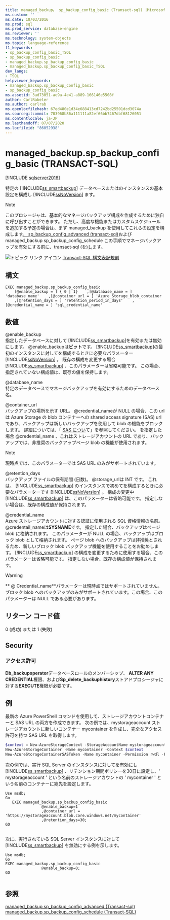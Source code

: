 ```yaml
---
title: managed_backup。 sp_backup_config_basic (Transact-sql) |Microsoft Docs
ms.custom: ''
ms.date: 10/03/2016
ms.prod: sql
ms.prod_service: database-engine
ms.reviewer: ''
ms.technology: system-objects
ms.topic: language-reference
f1_keywords:
- sp_backup_config_basic_TSQL
- sp_backup_config_basic
- managed_backup.sp_backup_config_basic
- managed_backup.sp_backup_config_basic_TSQL
dev_langs:
- TSQL
helpviewer_keywords:
- managed_backup.sp_backup_config_basic
- sp_backup_config_basic
ms.assetid: 3ad73051-ae9a-4e41-a889-166146e5508f
author: CarlRabeler
ms.author: carlrab
ms.openlocfilehash: 67ed480e1d34e688413cd7242bd25501dcd3074a
ms.sourcegitcommit: 703968b86a111111a82ef66bb7467dbf68126051
ms.contentlocale: ja-JP
ms.lasthandoff: 07/07/2020
ms.locfileid: "86052938"
---
```

# <a name="managed_backupsp_backup_config_basic-transact-sql"></a>managed_backup.sp_backup_config_basic (TRANSACT-SQL)
[!INCLUDE [sqlserver2016](../../includes/applies-to-version/sqlserver2016.md)]

  特定の [!INCLUDE[ss_smartbackup](../../includes/ss-smartbackup-md.md)] データベースまたはのインスタンスの基本設定を構成し [!INCLUDE[ssNoVersion](../../includes/ssnoversion-md.md)] ます。  
  
> [!NOTE]  
>  このプロシージャは、基本的なマネージバックアップ構成を作成するために独自に呼び出すことができます。 ただし、高度な機能またはカスタムスケジュールを追加する予定の場合は、まず managed_backup を使用してこれらの設定を構成します[。 sp_backup_config_advanced &#40;transact-sql&#41;](../../relational-databases/system-stored-procedures/managed-backup-sp-backup-config-advanced-transact-sql.md)および managed_backup sp_backup_config_schedule この手順でマネージバックアップを有効にする前に、transact-sql &#40;を&#41;[し](../../relational-databases/system-stored-procedures/managed-backup-sp-backup-config-schedule-transact-sql.md)ます。  
   
 ![トピック リンク アイコン](../../database-engine/configure-windows/media/topic-link.gif "トピック リンク アイコン") [Transact-SQL 構文表記規則](../../t-sql/language-elements/transact-sql-syntax-conventions-transact-sql.md)  
  
## <a name="syntax"></a>構文  
  
```Transact-SQL   
EXEC managed_backup.sp_backup_config_basic  
    [@enable_backup = ] { 0 | 1}    ,[@database_name = ] 'database_name'    ,[@container_url = ] 'Azure_Storage_blob_container  
    ,[@retention_days = ] 'retention_period_in_days'    ,[@credential_name = ] 'sql_credential_name'  
```  
  
##  <a name="arguments"></a><a name="Arguments"></a>数値  
 @enable_backup  
 指定したデータベースに対して [!INCLUDE[ss_smartbackup](../../includes/ss-smartbackup-md.md)]を有効または無効にします。 @enable_backupは**ビット**です。 [!INCLUDE[ss_smartbackup](../../includes/ss-smartbackup-md.md)]の最初のインスタンスに対してを構成するときに必要なパラメーター [!INCLUDE[ssNoVersion](../../includes/ssnoversion-md.md)] 。 既存の構成を変更する場合 [!INCLUDE[ss_smartbackup](../../includes/ss-smartbackup-md.md)] 、このパラメーターは省略可能です。 この場合、指定されていない構成値は、既存の値を保持します。  
  
 @database_name  
 特定のデータベースでマネージバックアップを有効にするためのデータベース名。  
  
 @container_url  
 バックアップの場所を示す URL。 @credential_nameが NULL の場合、この url は Azure Storage の blob コンテナーへの shared access signature (SAS) url であり、バックアップは新しいバックアップを使用して blob の機能をブロックします。 詳細については、「 [SAS につい](https://azure.microsoft.com/documentation/articles/storage-dotnet-shared-access-signature-part-1/)て」を参照してください。 を指定した場合 @credential_name 、これはストレージアカウントの URL であり、バックアップでは、非推奨のバックアップページ blob の機能が使用されます。  
  
> [!NOTE]  
>  現時点では、このパラメーターでは SAS URL のみがサポートされています。  
  
 @retention_days  
 バックアップ ファイルの保有期間 (日数)。 @storage_urlは INT です。 これは、 [!INCLUDE[ss_smartbackup](../../includes/ss-smartbackup-md.md)] のインスタンスで初めてを構成するときに必要なパラメーターです [!INCLUDE[ssNoVersion](../../includes/ssnoversion-md.md)] 。 構成の変更中 [!INCLUDE[ss_smartbackup](../../includes/ss-smartbackup-md.md)] は、このパラメーターは省略可能です。 指定しない場合は、既存の構成値が保持されます。  
  
 @credential_name  
 Azure ストレージアカウントに対する認証に使用される SQL 資格情報の名前。 @credentail_nameは**SYSNAME**です。 指定した場合、バックアップはページ blob に格納されます。 このパラメーターが NULL の場合、バックアップはブロック blob として格納されます。 ページ blob へのバックアップは非推奨とされるため、新しいブロック blob バックアップ機能を使用することをお勧めします。 [!INCLUDE[ss_smartbackup](../../includes/ss-smartbackup-md.md)] の構成を変更するために使用する場合、このパラメーターは省略可能です。 指定しない場合、既存の構成値が保持されます。  
  
> [!WARNING]
>  ** \@ Credential_name**パラメーターは現時点ではサポートされていません。 ブロック blob へのバックアップのみがサポートされています。この場合、このパラメーターは NULL である必要があります。  
  
## <a name="return-code-value"></a>リターン コード値  
 0 (成功) または 1 (失敗)  
  
## <a name="security"></a>Security  
  
### <a name="permissions"></a>アクセス許可  
 **Db_backupoperator**データベースロールのメンバーシップ、 **ALTER ANY CREDENTIAL**権限、および**Sp_delete_backuphistory**ストアドプロシージャに対する**EXECUTE**権限が必要です。  
  
## <a name="examples"></a>例  
 最新の Azure PowerShell コマンドを使用して、ストレージアカウントコンテナーと SAS URL の両方を作成できます。 次の例では、mystorageaccount ストレージアカウントに新しいコンテナー mycontainer を作成し、完全なアクセス許可を持つ SAS URL を取得します。  
  
```powershell  
$context = New-AzureStorageContext -StorageAccountName mystorageaccount -StorageAccountKey (Get-AzureStorageKey -StorageAccountName mystorageaccount).Primary  
New-AzureStorageContainer -Name mycontainer -Context $context  
New-AzureStorageContainerSASToken -Name mycontainer -Permission rwdl -FullUri -Context $context  
```  
  
 次の例では、実行 SQL Server のインスタンスに対してを有効にし [!INCLUDE[ss_smartbackup](../../includes/ss-smartbackup-md.md)] 、リテンション期間ポリシーを30日に設定し、' mystorageaccount ' という名前のストレージアカウントの ' mycontainer ' という名前のコンテナーに宛先を設定します。  
  
```Transact-SQL 
Use msdb;  
Go  
   EXEC managed_backup.sp_backup_config_basic  
                @enable_backup=1  
                ,@container_url = 'https://mystorageaccount.blob.core.windows.net/mycontainer'  
                ,@retention_days=30;   
GO  
  
```
  
 次に、実行されている SQL Server インスタンスに対して [!INCLUDE[ss_smartbackup](../../includes/ss-smartbackup-md.md)] を無効にする例を示します。  
  
```Transact-SQL  
Use msdb;  
Go  
EXEC managed_backup.sp_backup_config_basic  
                @enable_backup=0;  
GO  
  
```  
  
## <a name="see-also"></a>参照  
 [managed_backup sp_backup_config_advanced &#40;Transact-sql&#41;](../../relational-databases/system-stored-procedures/managed-backup-sp-backup-config-advanced-transact-sql.md)   
 [managed_backup.sp_backup_config_schedule &#40;Transact-SQL&#41;](../../relational-databases/system-stored-procedures/managed-backup-sp-backup-config-schedule-transact-sql.md)  
  
  

